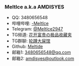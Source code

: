 ### **MeltIce** a.k.a **AMDISYES**

- QQ: 3480656548
- 哔哩哔哩: [-MeltIce](https://space.bilibili.com/57690791)
- Telegram: [@MeltIce2947](https://t.me/MeltIce2947)
- TG频道: [花开富贵の极品收藏夹](https://t.me/MeltProg2947)
- TG群聊: [轮蹲大屎馆](https://t.me/MeltChat2947)
- Github: [Meltide](https://github.com/Meltide)
- 邮箱1: [3480656548@qq.com](mailto:3480656548@qq.com)
- 邮箱2: [amdisyes@outlook.com](mailto:amdisyes@outlook.com)